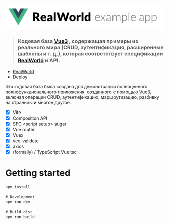 # ![RealWorld Example App](logo.png)



> ### Кодовая база [Vue3](https://vuejs.org/) , содержащая примеры из реального мира (CRUD, аутентификация, расширенные шаблоны и т. д.), которая соответствует спецификации [RealWorld](https://github.com/gothinkster/realworld) и API.

- [RealWorld](https://github.com/gothinkster/realworld)
- [Deploy](https://github.com/gothinkster/realworld)


Эта кодовая база была создана для демонстрации полноценного полнофункционального приложения, созданного с помощью Vue3, включая операции CRUD, аутентификацию, маршрутизацию, разбивку на страницы и многое другое.


- [x] Vite
- [x] Composition API
- [x] SFC \<script setup> sugar
- [x] Vue router
- [x] Vuex
- [x] vee-validate
- [x] axios
- [x] (formally) / TypeScript Vue tsc

# Getting started

```shell script
npm install

# Development
npm run dev

# Build dist
npm run build

```
